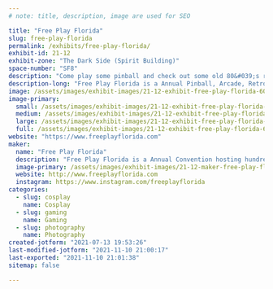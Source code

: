 ```yaml
---
# note: title, description, image are used for SEO

title: "Free Play Florida"
slug: free-play-florida
permalink: /exhibits/free-play-florida/
exhibit-id: 21-12
exhibit-zone: "The Dark Side (Spirit Building)"
space-number: "SF8"
description: "Come play some pinball and check out some old 80&#039;s retro at our Glamour Shack Selfie Station."
description-long: "Free Play Florida is a Annual Pinball, Arcade, Retro Computer and Console show preserving the history and education of Gaming history from the 40&#039;s to modern area.  We have panels with game creators, tournaments on Pinball and Console gaming."
image: /assets/images/exhibit-images/21-12-exhibit-free-play-florida-609bdc7f7cbeba0b7df7babb-back-to-the-mall-logo-large.png
image-primary: 
  small: /assets/images/exhibit-images/21-12-exhibit-free-play-florida-609bdc7f7cbeba0b7df7babb-back-to-the-mall-logo-small.png
  medium: /assets/images/exhibit-images/21-12-exhibit-free-play-florida-609bdc7f7cbeba0b7df7babb-back-to-the-mall-logo-medium.png
  large: /assets/images/exhibit-images/21-12-exhibit-free-play-florida-609bdc7f7cbeba0b7df7babb-back-to-the-mall-logo-large.png
  full: /assets/images/exhibit-images/21-12-exhibit-free-play-florida-609bdc7f7cbeba0b7df7babb-back-to-the-mall-logo-full.png
website: "https://www.freeplayflorida.com"
maker: 
  name: "Free Play Florida"
  description: "Free Play Florida is a Annual Convention hosting hundreds of Arcade, Pinball , and Console event."
  image-primary: /assets/images/exhibit-images/21-12-maker-free-play-florida-609a909c33bd76f6cd082086-lightning-logo-medium.png
  website: http://www.freeplayflorida.com
  instagram: https://www.instagram.com/freeplayflorida
categories: 
  - slug: cosplay
    name: Cosplay
  - slug: gaming
    name: Gaming
  - slug: photography
    name: Photography
created-jotform: "2021-07-13 19:53:26"
last-modified-jotform: "2021-11-10 21:00:17"
last-exported: "2021-11-10 21:01:38"
sitemap: false

---
```

